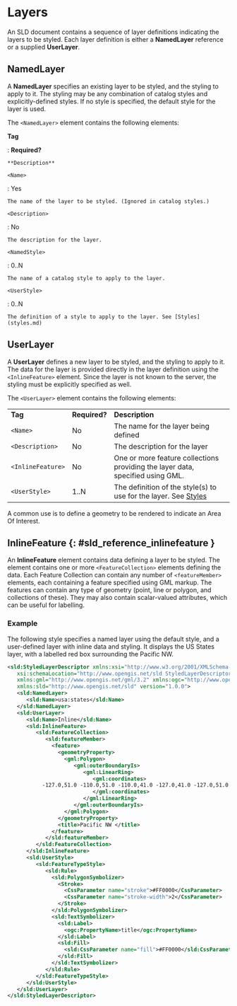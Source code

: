 # Layers

An SLD document contains a sequence of layer definitions indicating the layers to be styled. Each layer definition is either a **NamedLayer** reference or a supplied **UserLayer**.

## NamedLayer

A **NamedLayer** specifies an existing layer to be styled, and the styling to apply to it. The styling may be any combination of catalog styles and explicitly-defined styles. If no style is specified, the default style for the layer is used.

The `<NamedLayer>` element contains the following elements:

**Tag**

:   **Required?**

    **Description**

`<Name>`

:   Yes

    The name of the layer to be styled. (Ignored in catalog styles.)

`<Description>`

:   No

    The description for the layer.

`<NamedStyle>`

:   0..N

    The name of a catalog style to apply to the layer.

`<UserStyle>`

:   0..N

    The definition of a style to apply to the layer. See [Styles](styles.md)

## UserLayer

A **UserLayer** defines a new layer to be styled, and the styling to apply to it. The data for the layer is provided directly in the layer definition using the `<InlineFeature>` element. Since the layer is not known to the server, the styling must be explicitly specified as well.

The `<UserLayer>` element contains the following elements:

|                   |               |                                                                                |
|-------------------|---------------|--------------------------------------------------------------------------------|
| **Tag**           | **Required?** | **Description**                                                                |
| `<Name>`          | No            | The name for the layer being defined                                           |
| `<Description>`   | No            | The description for the layer                                                  |
| `<InlineFeature>` | No            | One or more feature collections providing the layer data, specified using GML. |
| `<UserStyle>`     | 1..N          | The definition of the style(s) to use for the layer. See [Styles](styles.md)  |

A common use is to define a geometry to be rendered to indicate an Area Of Interest.

## InlineFeature {: #sld_reference_inlinefeature }

An **InlineFeature** element contains data defining a layer to be styled. The element contains one or more `<FeatureCollection>` elements defining the data. Each Feature Collection can contain any number of `<featureMember>` elements, each containing a feature specified using GML markup. The features can contain any type of geometry (point, line or polygon, and collections of these). They may also contain scalar-valued attributes, which can be useful for labelling.

### Example

The following style specifies a named layer using the default style, and a user-defined layer with inline data and styling. It displays the US States layer, with a labelled red box surrounding the Pacific NW.

``` xml
<sld:StyledLayerDescriptor xmlns:xsi="http://www.w3.org/2001/XMLSchema-instance"
   xsi:schemaLocation="http://www.opengis.net/sld StyledLayerDescriptor.xsd"
   xmlns:gml="http://www.opengis.net/gml/3.2" xmlns:ogc="http://www.opengis.net/ogc"
   xmlns:sld="http://www.opengis.net/sld" version="1.0.0">
   <sld:NamedLayer>
      <sld:Name>usa:states</sld:Name>
   </sld:NamedLayer>
   <sld:UserLayer>
      <sld:Name>Inline</sld:Name>
      <sld:InlineFeature>
         <sld:FeatureCollection>
            <sld:featureMember>
              <feature>
                <geometryProperty>
                  <gml:Polygon>
                     <gml:outerBoundaryIs>
                        <gml:LinearRing>
                           <gml:coordinates>
           -127.0,51.0 -110.0,51.0 -110.0,41.0 -127.0,41.0 -127.0,51.0   
                           </gml:coordinates>
                        </gml:LinearRing>
                     </gml:outerBoundaryIs>
                  </gml:Polygon>
                </geometryProperty>
                <title>Pacific NW </title>
              </feature>
            </sld:featureMember>
         </sld:FeatureCollection>
      </sld:InlineFeature>
      <sld:UserStyle>
         <sld:FeatureTypeStyle>
            <sld:Rule>
              <sld:PolygonSymbolizer>
                <Stroke>
                  <CssParameter name="stroke">#FF0000</CssParameter>
                  <CssParameter name="stroke-width">2</CssParameter>
                </Stroke>
              </sld:PolygonSymbolizer>
              <sld:TextSymbolizer>
                <sld:Label>
                  <ogc:PropertyName>title</ogc:PropertyName>
                </sld:Label>
                <sld:Fill>
                  <sld:CssParameter name="fill">#FF0000</sld:CssParameter>
                </sld:Fill>
              </sld:TextSymbolizer>
            </sld:Rule>
         </sld:FeatureTypeStyle>
      </sld:UserStyle>
   </sld:UserLayer>
</sld:StyledLayerDescriptor>
```
